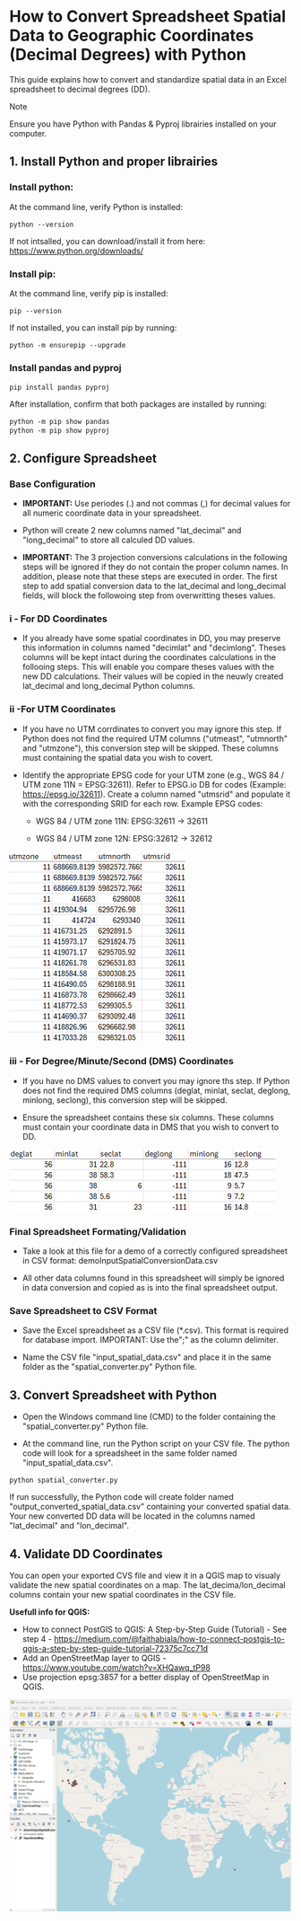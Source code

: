 # How to Convert Spreadsheet Spatial Data to Geographic Coordinates (Decimal Degrees) with Python

This guide explains how to convert and standardize spatial data in an Excel spreadsheet to decimal degrees (DD).

>[!NOTE]
>Ensure you have Python with Pandas & Pyproj librairies installed on your computer.

## 1. Install Python and proper librairies 

### Install python: 

At the command line, verify Python is installed: 
```
python --version
```

If not intsalled, you can download/install it from here: https://www.python.org/downloads/


### Install pip: 

At the command line, verify pip is installed:
```
pip --version
```

If not installed, you can install pip by running:
```
python -m ensurepip --upgrade
```

### Install pandas and pyproj

```
pip install pandas pyproj 
```

After installation, confirm that both packages are installed by running:
```
python -m pip show pandas
python -m pip show pyproj
```

## 2. Configure Spreadsheet

### Base Configuration

- **IMPORTANT:** Use periodes (.) and not commas (,) for decimal values for all numeric coordinate data in your spreadsheet.

- Python will create 2 new columns named "lat_decimal" and "long_decimal" to store all calculed DD values.

- **IMPORTANT:** The 3 projection conversions calculations in the following steps will be ignored if they do not contain the proper column names. In addition, please note that these steps are executed in order. The first step to add spatial conversion data to the lat_decimal and long_decimal fields, will block the followoing step from overwritting theses values.  

### i - For DD Coordinates

- If you already have some spatial coordinates in DD, you may preserve this information in columns named "decimlat" and "decimlong". Theses columns will be kept intact during the coordinates calculations in the follooing steps. This will enable you compare theses values with the new DD calculations. Their values will be copied in the neuwly created lat_decimal and long_decimal Python columns.


### ii -For UTM Coordinates

- If you have no UTM corrdinates to convert you may ignore this step. If Python does not find the required UTM columns ("utmeast", "utmnorth" and "utmzone"), this conversion step will be skipped. These columns must containing the spatial data you wish to covert.

- Identify the appropriate EPSG code for your UTM zone (e.g., WGS 84 / UTM zone 11N = EPSG:32611). Refer to EPSG.io DB for codes (Example: https://epsg.io/32611). Create a column named "utmsrid" and populate it with the corresponding SRID for each row. Example EPSG codes:

  - WGS 84 / UTM zone 11N: EPSG:32611 → 32611

  - WGS 84 / UTM zone 12N: EPSG:32612 → 32612

![alt text](images/image-utm.png)


### iii - For Degree/Minute/Second (DMS) Coordinates

- If you have no DMS values to convert you may ignore ths step. If Python does not find the required DMS columns (deglat, minlat, seclat, deglong, minlong, seclong), this conversion step will be skipped.

- Ensure the spreadsheet contains these six columns. These columns must contain your coordinate data in DMS that you wish to convert to DD.

![alt text](images/image-dms.png)


### Final Spreadsheet Formating/Validation

- Take a look at this file for a demo of a correctly configured spreadsheet in CSV format: demoInputSpatialConversionData.csv

- All other data columns found in this spreadsheet will simply be ignored in data conversion and copied as is into the final spreadsheet output.

### Save Spreadsheet to CSV Format

- Save the Excel spreadsheet as a CSV file (*.csv). This format is required for database import. IMPORTANT: Use the";" as the column delimiter.

- Name the CSV file "input_spatial_data.csv" and place it in the same folder as the "spatial_converter.py" Python file.


## 3. Convert Spreadsheet with Python

- Open the Windows command line (CMD) to the folder containing the "spatial_converter.py" Python file. 

- At the command line, run the Python script on your CSV file. The python code will look for a spreadsheet in the same folder named "input_spatial_data.csv".

```
python spatial_converter.py

```

If run successfully, the Python code will create folder named "output_converted_spatial_data.csv" containing your converted spatial data. Your new converted DD data will be located in the columns named "lat_decimal" and "lon_decimal".


## 4. Validate DD Coordinates

You can open your exported CVS file and view it in a QGIS map to visualy validate the new spatial coordinates on a map. The lat_decima/lon_decimal columns contain your new spatial coordinates in the CSV file.

**Usefull info for QGIS:**
- How to connect PostGIS to QGIS: A Step-by-Step Guide (Tutorial) - See step 4 - https://medium.com/@faithabiala/how-to-connect-postgis-to-qgis-a-step-by-step-guide-tutorial-72375c7cc71d
- Add an OpenStreetMap layer to QGIS - https://www.youtube.com/watch?v=XHQawq_tP98
- Use projection epsg:3857 for a better display of OpenStreetMap in QGIS.

![alt text](images/image-qgis.png)



